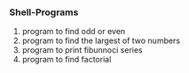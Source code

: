 ### Shell-Programs
1. program to find odd or even
2. program to find the largest of two numbers
3. program to print fibunnoci series
4. program to find factorial
